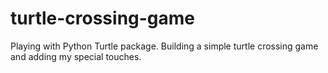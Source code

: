 # turtle-crossing-game


Playing with Python Turtle package.
Building a simple turtle crossing game and adding my special touches.
